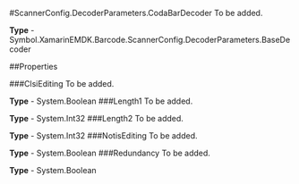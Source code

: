 #ScannerConfig.DecoderParameters.CodaBarDecoder
To be added.

**Type** - Symbol.XamarinEMDK.Barcode.ScannerConfig.DecoderParameters.BaseDecoder

##Properties

###ClsiEditing
To be added.

**Type** - System.Boolean
###Length1
To be added.

**Type** - System.Int32
###Length2
To be added.

**Type** - System.Int32
###NotisEditing
To be added.

**Type** - System.Boolean
###Redundancy
To be added.

**Type** - System.Boolean


